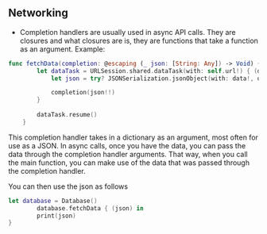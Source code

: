 ## Networking

- Completion handlers are usually used in async API calls. They are closures and what closures are is, they are functions that take a function as an argument.
Example:
``` swift
func fetchData(completion: @escaping (_ json: [String: Any]) -> Void) {
		let dataTask = URLSession.shared.dataTask(with: self.url!) { (data, response, error) in
			let json = try? JSONSerialization.jsonObject(with: data!, options: .allowFragments) as? [String: Any]

			completion(json!!)
		}
		
		dataTask.resume()
	}
```
This completion handler takes in a dictionary as an argument, most often for use as a JSON. In async calls, once you have the data, you can pass the data through the completion handler arguments. That way, when you call the main function, you can make use of the data that was passed through the completion handler.

You can then use the json as follows
``` swift
let database = Database()
		database.fetchData { (json) in
		print(json)
}
```
